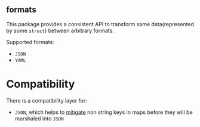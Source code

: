formats
----------

This package provides a consistent API to transform same data(represented by some `struct`) between arbitrary formats.

Supported formats:

- `JSON`
- `YAML`

# Compatibility

There is a compatibility layer for:

- `JSON`, which helps to [mitigate](https://github.com/go-yaml/yaml/issues/139) non string keys in maps before they will be marshaled into `JSON`
